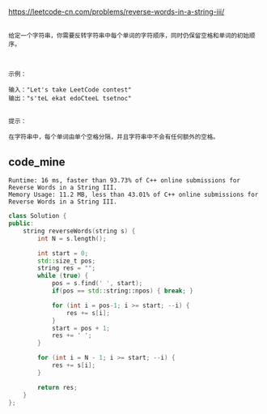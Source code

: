 
https://leetcode-cn.com/problems/reverse-words-in-a-string-iii/

##
>
    给定一个字符串，你需要反转字符串中每个单词的字符顺序，同时仍保留空格和单词的初始顺序。
    
     
    
    示例：
    
    输入："Let's take LeetCode contest"
    输出："s'teL ekat edoCteeL tsetnoc"
     
    
    提示：
    
    在字符串中，每个单词由单个空格分隔，并且字符串中不会有任何额外的空格。

## code_mine

```
Runtime: 16 ms, faster than 93.73% of C++ online submissions for Reverse Words in a String III.
Memory Usage: 11.2 MB, less than 43.01% of C++ online submissions for Reverse Words in a String III.
```

```cpp
class Solution {
public:
    string reverseWords(string s) {
        int N = s.length();

        int start = 0;
        std::size_t pos;
        string res = "";
        while (true) {
            pos = s.find(' ', start);
            if(pos == std::string::npos) { break; }

            for (int i = pos-1; i >= start; --i) {
                res += s[i];
            }
            start = pos + 1;
            res += ' ';
        }

        for (int i = N - 1; i >= start; --i) {
            res += s[i];
        }

        return res;
    }
};
```

